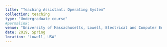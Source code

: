 ```yaml
---
title: "Teaching Assistant: Operating System"
collection: teaching
type: "Undergraduate course"
#permalink: 
venue: "University of Massachusetts, Lowell, Electrical and Computer Engineering Department"
date: 2019, Spring
location: "Lowell, USA"
---
```


